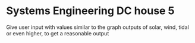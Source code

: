 # Systems Engineering DC house 5

Give user input with values similar to the graph outputs of solar, wind, tidal or even higher, to get a reasonable output
